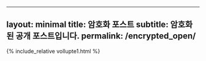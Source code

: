 
---
layout: minimal
title: 암호화 포스트
subtitle: 암호화된 공개 포스트입니다.
permalink: /encrypted_open/
---

{% include_relative vollupte1.html %}
